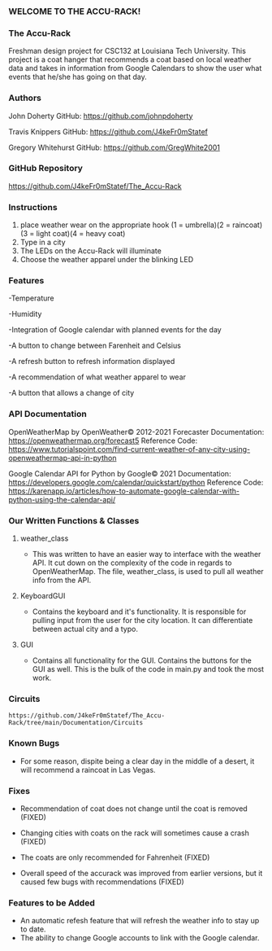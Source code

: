 
### WELCOME TO THE ACCU-RACK! ###

### The Accu-Rack ###
Freshman design project for CSC132 at Louisiana Tech University.  This project is a coat hanger that recommends a coat based on local weather data and takes in information from Google Calendars to show the user what events that he/she has going on that day. 

### Authors ###
John Doherty
GitHub: https://github.com/johnpdoherty

Travis Knippers
GitHub: https://github.com/J4keFr0mStatef

Gregory Whitehurst
GitHub: https://github.com/GregWhite2001

### GitHub Repository ###
https://github.com/J4keFr0mStatef/The_Accu-Rack

### Instructions ###
1. place weather wear on the appropriate hook
(1 = umbrella)(2 = raincoat)(3 = light coat)(4 = heavy coat) 
2. Type in a city
3. The LEDs on the Accu-Rack will illuminate
4. Choose the weather apparel under the blinking LED

### Features ###
-Temperature

-Humidity

-Integration of Google calendar with planned events for the day

-A button to change between Farenheit and Celsius

-A refresh button to refresh information displayed

-A recommendation of what weather apparel to wear

-A button that allows a change of city

### API Documentation ###
OpenWeatherMap by OpenWeather© 2012-2021
Forecaster Documentation: https://openweathermap.org/forecast5
Reference Code: https://www.tutorialspoint.com/find-current-weather-of-any-city-using-openweathermap-api-in-python

Google Calendar API for Python by Google© 2021
Documentation: https://developers.google.com/calendar/quickstart/python
Reference Code: https://karenapp.io/articles/how-to-automate-google-calendar-with-python-using-the-calendar-api/

### Our Written Functions & Classes ###
1. weather_class
    - This was written to have an easier way to interface with the weather API. It cut down
      on the complexity of the code in regards to OpenWeatherMap. The file, weather_class,
      is used to pull all weather info from the API.

2. KeyboardGUI
    - Contains the keyboard and it's functionality. It is responsible for pulling input from
      the user for the city location. It can differentiate between actual city and a typo.

3. GUI
    - Contains all functionality for the GUI. Contains the buttons for the GUI as well.
      This is the bulk of the code in main.py and took the most work.

### Circuits ###
    https://github.com/J4keFr0mStatef/The_Accu-Rack/tree/main/Documentation/Circuits

### Known Bugs ###
- For some reason, dispite being a clear day in the middle of a desert, it will recommend a raincoat in Las Vegas.

### Fixes ###
- Recommendation of coat does not change until the coat is removed (FIXED)

- Changing cities with coats on the rack will sometimes cause a crash (FIXED)

- The coats are only recommended for Fahrenheit (FIXED)

- Overall speed of the accurack was improved from earlier versions, but it caused few bugs with recommendations (FIXED)

### Features to be Added ###
- An automatic refesh feature that will refresh the weather info to stay up to date.
- The ability to change Google accounts to link with the Google calendar.


